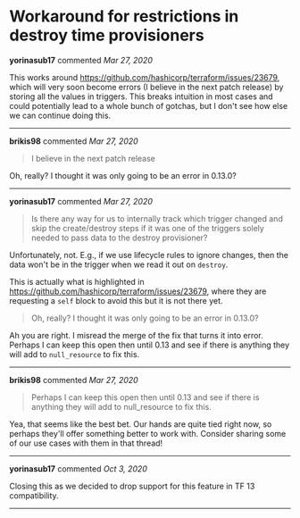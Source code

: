 # Workaround for restrictions in destroy time provisioners

**yorinasub17** commented *Mar 27, 2020*

This works around https://github.com/hashicorp/terraform/issues/23679, which will very soon become errors (I believe in the next patch release) by storing all the values in triggers. This breaks intuition in most cases and could potentially lead to a whole bunch of gotchas, but I don't see how else we can continue doing this.
<br />
***


**brikis98** commented *Mar 27, 2020*

> I believe in the next patch release

Oh, really? I thought it was only going to be an error in 0.13.0?
***

**yorinasub17** commented *Mar 27, 2020*

> Is there any way for us to internally track which trigger changed and skip the create/destroy steps if it was one of the triggers solely needed to pass data to the destroy provisioner?

Unfortunately, not. E.g., if we use lifecycle rules to ignore changes, then the data won't be in the trigger when we read it out on `destroy`.

This is actually what is highlighted in https://github.com/hashicorp/terraform/issues/23679, where they are requesting a `self` block to avoid this but it is not there yet.

> Oh, really? I thought it was only going to be an error in 0.13.0?

Ah you are right. I misread the merge of the fix that turns it into error. Perhaps I can keep this open then until 0.13 and see if there is anything they will add to `null_resource` to fix this.
***

**brikis98** commented *Mar 27, 2020*

> Perhaps I can keep this open then until 0.13 and see if there is anything they will add to null_resource to fix this.

Yea, that seems like the best bet. Our hands are quite tied right now, so perhaps they'll offer something better to work with. Consider sharing some of our use cases with them in that thread!
***

**yorinasub17** commented *Oct 3, 2020*

Closing this as we decided to drop support for this feature in TF 13 compatibility.
***

